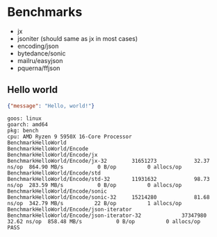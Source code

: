 # Benchmarks

* jx
* jsoniter (should same as jx in most cases)
* encoding/json
* bytedance/sonic
* mailru/easyjson
* pquerna/ffjson

## Hello world

```json
{"message": "Hello, world!"}
```
```
goos: linux
goarch: amd64
pkg: bench
cpu: AMD Ryzen 9 5950X 16-Core Processor
BenchmarkHelloWorld
BenchmarkHelloWorld/Encode
BenchmarkHelloWorld/Encode/jx
BenchmarkHelloWorld/Encode/jx-32      	31651273	        32.37 ns/op	 864.90 MB/s	       0 B/op	       0 allocs/op
BenchmarkHelloWorld/Encode/std
BenchmarkHelloWorld/Encode/std-32     	11931632	        98.73 ns/op	 283.59 MB/s	       0 B/op	       0 allocs/op
BenchmarkHelloWorld/Encode/sonic
BenchmarkHelloWorld/Encode/sonic-32   	15214280	        81.68 ns/op	 342.79 MB/s	      22 B/op	       1 allocs/op
BenchmarkHelloWorld/Encode/json-iterator
BenchmarkHelloWorld/Encode/json-iterator-32         	37347980	        32.62 ns/op	 858.48 MB/s	       0 B/op	       0 allocs/op
PASS
```
